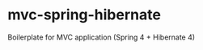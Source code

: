mvc-spring-hibernate
====================

Boilerplate for MVC application (Spring 4 + Hibernate 4)
